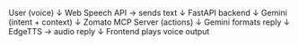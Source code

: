 User (voice) 
  ↓
Web Speech API → sends text 
  ↓
FastAPI backend 
  ↓
Gemini (intent + context)
  ↓
Zomato MCP Server (actions)
  ↓
Gemini formats reply
  ↓
EdgeTTS → audio reply
  ↓
Frontend plays voice output
